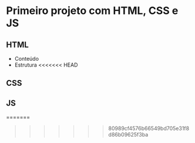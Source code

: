 # Primeiro projeto com HTML, CSS e JS

## HTML
- Conteúdo
- Estrutura
<<<<<<< HEAD
 

 ## CSS

 ## JS
=======

>>>>>>> 80989cf4576b66549bd705e31f8d86b09625f3ba
